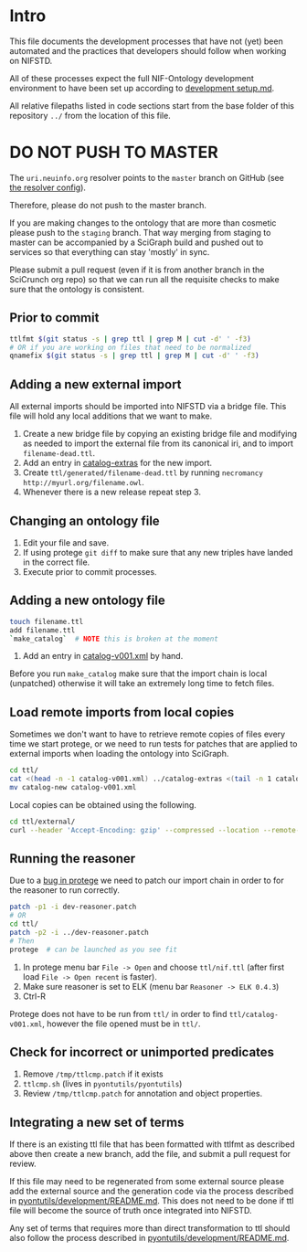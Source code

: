 # Intro
This file documents
the development processes
that have not (yet) been automated
and
the practices that developers should follow
when working on NIFSTD.

All of these processes expect the full NIF-Ontology development
environment to have been set up according to [development setup.md](development%20setup.md).

All relative filepaths listed in code sections start from the base
folder of this repository `../` from the location of this file.

# DO NOT PUSH TO MASTER
The `uri.neuinfo.org` resolver points to the `master` branch on GitHub
(see [the resolver config](https://github.com/tgbugs/pyontutils/blob/088b2f8f28be5e55278e3cde1e0e8a4f3ccfc94f/resolver/nif-ont-resolver.conf#L20-L24)).

Therefore, please do not push to the master branch.

If you are making changes to the ontology that are more than cosmetic
please push to the `staging` branch. That way merging from staging to
master can be accompanied by a SciGraph build and pushed out to services
so that everything can stay 'mostly' in sync.

Please submit a pull request (even if it is from another branch
in the SciCrunch org repo) so that we can run all the requisite
checks to make sure that the ontology is consistent.

## Prior to commit
```bash
ttlfmt $(git status -s | grep ttl | grep M | cut -d' ' -f3)
# OR if you are working on files that need to be normalized
qnamefix $(git status -s | grep ttl | grep M | cut -d' ' -f3)
```

## Adding a new external import
All external imports should be imported into NIFSTD via a bridge file.
This file will hold any local additions that we want to make.
1. Create a new bridge file by copying an existing bridge file and modifying
   as needed to import the external file from its canonical iri, and to import
   `filename-dead.ttl`.
2. Add an entry in [catalog-extras](../catalog-extras) for the new import.
3. Create `ttl/generated/filename-dead.ttl` by running `necromancy http://myurl.org/filename.owl`.
4. Whenever there is a new release repeat step 3.

## Changing an ontology file
1. Edit your file and save.
2. If using protege `git diff` to make sure that any new triples
   have landed in the correct file.
3. Execute prior to commit processes.

## Adding a new ontology file
```bash
touch filename.ttl
add filename.ttl
`make_catalog`  # NOTE this is broken at the moment
```
1. Add an entry in [catalog-v001.xml](../ttl/catalog-v001.xml) by hand.

Before you run `make_catalog` make sure that the import chain is local (unpatched)
otherwise it will take an extremely long time to fetch files.

## Load remote imports from local copies
Sometimes we don't want to have to retrieve remote copies of files every time
we start protege, or we need to run tests for patches that are applied to external
imports when loading the ontology into SciGraph.
```bash
cd ttl/
cat <(head -n -1 catalog-v001.xml) ../catalog-extras <(tail -n 1 catalog-v001.xml) > catalog-new
mv catalog-new catalog-v001.xml
```
Local copies can be obtained using the following.
```bash
cd ttl/external/
curl --header 'Accept-Encoding: gzip' --compressed --location --remote-name-all $(cat ../../catalog-extras | cut -d'=' -f3 | cut -d'"' -f2)
```

## Running the reasoner
Due to a [bug in protege](https://github.com/protegeproject/protege/issues/709) we need to patch
our import chain in order to for the reasoner to run correctly.
```bash
patch -p1 -i dev-reasoner.patch
# OR
cd ttl/
patch -p2 -i ../dev-reasoner.patch
# Then
protege  # can be launched as you see fit
```
1. In protege menu bar `File -> Open` and choose `ttl/nif.ttl`
   (after first load `File -> Open recent` is faster).
2. Make sure reasoner is set to ELK (menu bar `Reasoner -> ELK 0.4.3`)
3. Ctrl-R

Protege does not have to be run from `ttl/` in order to find `ttl/catalog-v001.xml`,
however the file opened must be in `ttl/`.

## Check for incorrect or unimported predicates
1. Remove `/tmp/ttlcmp.patch` if it exists
2. `ttlcmp.sh`  (lives in `pyontutils/pyontutils`)
3. Review `/tmp/ttlcmp.patch` for annotation and object properties.

## Integrating a new set of terms
If there is an existing ttl file that has been formatted with ttlfmt as described above then
create a new branch, add the file, and submit a pull request for review.

If this file may need to be regenerated from some external source please add the external source
and the generation code via the process described in
[pyontutils/development/README.md](https://github.com/tgbugs/pyontutils/blob/master/development/README.md).
This does not need to be done if ttl file will become the source of truth once integrated into NIFSTD.

Any set of terms that requires more than direct transformation to ttl should also follow the process described in
[pyontutils/development/README.md](https://github.com/tgbugs/pyontutils/blob/master/development/README.md).
